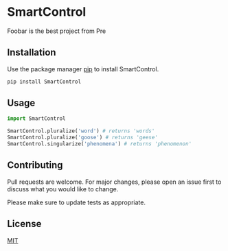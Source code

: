 # SmartControl

Foobar is the best project from Pre

## Installation

Use the package manager [pip](https://pip.pypa.io/en/stable/) to install SmartControl.

```bash
pip install SmartControl
```

## Usage

```python
import SmartControl

SmartControl.pluralize('word') # returns 'words'
SmartControl.pluralize('goose') # returns 'geese'
SmartControl.singularize('phenomena') # returns 'phenomenon'
```

## Contributing
Pull requests are welcome. For major changes, please open an issue first to discuss what you would like to change.

Please make sure to update tests as appropriate.

## License
[MIT](https://choosealicense.com/licenses/mit/)